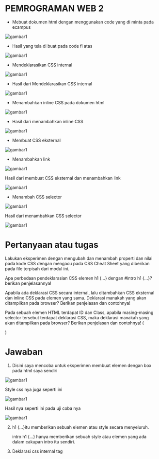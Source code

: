 # PEMROGRAMAN WEB 2

- Mebuat dokumen html dengan menggunakan code yang di minta pada ecampus

![gambar1](WEB-GAMBAR/WEBB1.png)

- Hasil yang tela di buat pada code fi atas

![gambar1](WEB-GAMBAR/WEBB2.png)

- Mendeklarasikan CSS internal

![gambar1](WEB-GAMBAR/WEBB3.png)

- Hasil dari Mendeklarasikan CSS internal

![gambar1](WEB-GAMBAR/WEBB4.png)

- Menambahkan inline CSS pada dokumen html

![gambar1](WEB-GAMBAR/WEBB5.png)

- Hasil dari menambahkan inline CSS

![gambar1](WEB-GAMBAR/WEBB6.png)

- Membuat CSS eksternal 

![gambar1](WEB-GAMBAR/WEBB9.png)

- Menambahkan link 

![gambar1](WEB-GAMBAR/WEBB7.png)

Hasil dari membuat CSS eksternal dan menambahkan link

![gambar1](WEB-GAMBAR/WEBB8.png)

- Menambah CSS selector

![gambar1](WEB-GAMBAR/WEBB10.png)

Hasil dari menambahkan CSS selector

![gambar1](WEB-GAMBAR/WEBB11.png)

# Pertanyaan atau tugas

Lakukan eksperimen dengan mengubah dan menambah properti dan nilai pada kode CSS dengan mengacu pada CSS Cheat Sheet yang diberikan pada file terpisah dari modul ini.

Apa perbedaan pendeklarasian CSS elemen h1 {...} dengan #intro h1 {...}? berikan penjelasannya!

Apabila ada deklarasi CSS secara internal, lalu ditambahkan CSS eksternal dan inline CSS pada elemen yang sama. Deklarasi manakah yang akan ditampilkan pada browser? Berikan penjelasan dan contohnya!

Pada sebuah elemen HTML terdapat ID dan Class, apabila masing-masing selector tersebut terdapat deklarasi CSS, maka deklarasi manakah yang akan ditampilkan pada browser? Berikan penjelasan dan contohnya! 
(<p id="paragraf-1" class="text-paragraf">)

# Jawaban

1. Disini saya mencoba untuk eksperimen membuat elemen dengan box pada html saya sendiri

![gambar1](WEB-GAMBAR/WEBB12.png)

 Style css nya juga seperti ini

![gambar1](WEB-GAMBAR/WEBB13.png)

Hasil nya seperti ini pada uji coba nya

![gambar1](WEB-GAMBAR/WEBB14.png)

2. h1 {...}itu memberikan sebuah elemen atau style secara menyeluruh.

   intro h1 {...} hanya memberikan sebuah style atau elemen yang ada dalam cakupan intro itu sendiri.

3. Deklarasi css internal tag <style>

![gambar1](WEB-GAMBAR/WEBB17.png)

Inline CSS

![gambar1](WEB-GAMBAR/WEBB18.png)

4. ID adalah kebalikan atau hasil sebaliknya dari selector class yang dimana ID hanya bisa di gunakan pada satu halaman saja namun selector class dapat di gunakan di setiap halaman

![gambar1](WEB-GAMBAR/WEBB19.png)

